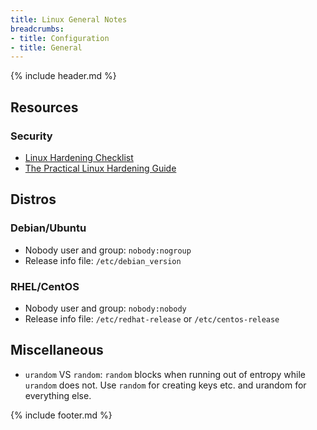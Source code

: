 ```yaml
---
title: Linux General Notes
breadcrumbs:
- title: Configuration
- title: General
---
```

{% include header.md %}

## Resources

### Security

- [Linux Hardening Checklist](https://github.com/trimstray/linux-hardening-checklist)
- [The Practical Linux Hardening Guide](https://github.com/trimstray/the-practical-linux-hardening-guide)

## Distros

### Debian/Ubuntu

- Nobody user and group: `nobody:nogroup`
- Release info file: `/etc/debian_version`

### RHEL/CentOS

- Nobody user and group: `nobody:nobody`
- Release info file: `/etc/redhat-release` or `/etc/centos-release`

## Miscellaneous

- `urandom` VS `random`: `random` blocks when running out of entropy while `urandom` does not. Use `random` for creating keys etc. and urandom for everything else.

{% include footer.md %}
